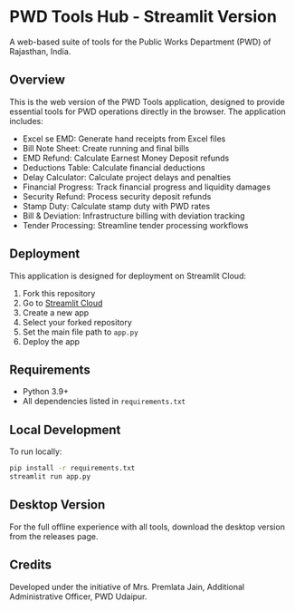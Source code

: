 # PWD Tools Hub - Streamlit Version

A web-based suite of tools for the Public Works Department (PWD) of Rajasthan, India.

## Overview

This is the web version of the PWD Tools application, designed to provide essential tools for PWD operations directly in the browser. The application includes:

- Excel se EMD: Generate hand receipts from Excel files
- Bill Note Sheet: Create running and final bills
- EMD Refund: Calculate Earnest Money Deposit refunds
- Deductions Table: Calculate financial deductions
- Delay Calculator: Calculate project delays and penalties
- Financial Progress: Track financial progress and liquidity damages
- Security Refund: Process security deposit refunds
- Stamp Duty: Calculate stamp duty with PWD rates
- Bill & Deviation: Infrastructure billing with deviation tracking
- Tender Processing: Streamline tender processing workflows

## Deployment

This application is designed for deployment on Streamlit Cloud:

1. Fork this repository
2. Go to [Streamlit Cloud](https://streamlit.io/cloud)
3. Create a new app
4. Select your forked repository
5. Set the main file path to `app.py`
6. Deploy the app

## Requirements

- Python 3.9+
- All dependencies listed in `requirements.txt`

## Local Development

To run locally:

```bash
pip install -r requirements.txt
streamlit run app.py
```

## Desktop Version

For the full offline experience with all tools, download the desktop version from the releases page.

## Credits

Developed under the initiative of Mrs. Premlata Jain, Additional Administrative Officer, PWD Udaipur.
